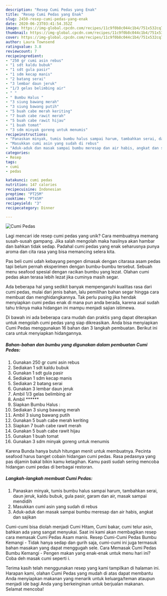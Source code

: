 ```yaml
---
description: "Resep Cumi Pedas yang Enak"
title: "Resep Cumi Pedas yang Enak"
slug: 2450-resep-cumi-pedas-yang-enak
date: 2020-06-23T03:41:54.352Z
image: https://img-global.cpcdn.com/recipes/11c9f0b8c044c1b4/751x532cq70/cumi-pedas-foto-resep-utama.jpg
thumbnail: https://img-global.cpcdn.com/recipes/11c9f0b8c044c1b4/751x532cq70/cumi-pedas-foto-resep-utama.jpg
cover: https://img-global.cpcdn.com/recipes/11c9f0b8c044c1b4/751x532cq70/cumi-pedas-foto-resep-utama.jpg
author: Laura Townsend
ratingvalue: 3.8
reviewcount: 7
recipeingredient:
- "250 gr cumi asin rebus"
- "1 sdt kaldu bubuk"
- "1 sdt gula pasir"
- "1 sdm kecap manis"
- "2 batang serai"
- "3 lembar daun jeruk"
- "1/3 gelas belimbing air"
- " "
- " Bumbu Halus "
- "3 siung bawang merah"
- "3 siung bawang putih"
- "5 buah cabe merah keriting"
- "7 buah cabe rawit merah"
- "5 buah cabe rawit hijau"
- "1 buah tomat"
- "3 sdm minyak goreng untuk menumis"
recipeinstructions:
- "Panaskan minyak, tumis bumbu halus sampai harum, tambahkan serai, daun jeruk, kaldu bubuk, gula pasir, garam dan air, masak sampai mendidih"
- "Masukkan cumi asin yang sudah di rebus"
- "Aduk-aduk dan masak sampai bumbu meresap dan air habis, angkat dan sajikan"
categories:
- Resep
tags:
- cumi
- pedas

katakunci: cumi pedas 
nutrition: 147 calories
recipecuisine: Indonesian
preptime: "PT25M"
cooktime: "PT45M"
recipeyield: "3"
recipecategory: Dinner

---
```



![Cumi Pedas](https://img-global.cpcdn.com/recipes/11c9f0b8c044c1b4/751x532cq70/cumi-pedas-foto-resep-utama.jpg)

Lagi mencari ide resep cumi pedas yang unik? Cara membuatnya memang susah-susah gampang. Jika salah mengolah maka hasilnya akan hambar dan bahkan tidak sedap. Padahal cumi pedas yang enak seharusnya punya aroma dan cita rasa yang bisa memancing selera kita.

Pas beli cumi udah kebayang pengen dimasak dengan citarasa asam pedas tapi belum pernah eksperimen dengan bumbu-bumbu tersebut. Sebuah menu seafood spesial dengan racikan bumbu yang lezat. Olahan cumi pedas akan terasa lebih lezat jika cuminya masih segar.

Ada beberapa hal yang sedikit banyak mempengaruhi kualitas rasa dari cumi pedas, mulai dari jenis bahan, lalu pemilihan bahan segar hingga cara membuat dan menghidangkannya. Tak perlu pusing jika hendak menyiapkan cumi pedas enak di mana pun anda berada, karena asal sudah tahu triknya maka hidangan ini mampu menjadi sajian istimewa.


Di bawah ini ada beberapa cara mudah dan praktis yang dapat diterapkan untuk mengolah cumi pedas yang siap dikreasikan. Anda bisa menyiapkan Cumi Pedas menggunakan 16 bahan dan 3 langkah pembuatan. Berikut ini cara untuk menyiapkan hidangannya.

<!--inarticleads1-->

##### Bahan-bahan dan bumbu yang digunakan dalam pembuatan Cumi Pedas:

1. Gunakan 250 gr cumi asin rebus
1. Sediakan 1 sdt kaldu bubuk
1. Gunakan 1 sdt gula pasir
1. Sediakan 1 sdm kecap manis
1. Sediakan 2 batang serai
1. Gunakan 3 lembar daun jeruk
1. Ambil 1/3 gelas belimbing air
1. Ambil  ******
1. Siapkan  Bumbu Halus :
1. Sediakan 3 siung bawang merah
1. Ambil 3 siung bawang putih
1. Gunakan 5 buah cabe merah keriting
1. Siapkan 7 buah cabe rawit merah
1. Gunakan 5 buah cabe rawit hijau
1. Gunakan 1 buah tomat
1. Gunakan 3 sdm minyak goreng untuk menumis


Karena Bunda hanya butuh hitungan menit untuk membuatnya. Pecinta seafood harus banget cobain hidangan cumi pedas. Rasa pedasnya yang pas dijamin bakal bikin kamu ketagihan. Kamu pasti sudah sering mencoba hidangan cumi pedas di berbagai restoran. 

<!--inarticleads2-->

##### Langkah-langkah membuat Cumi Pedas:

1. Panaskan minyak, tumis bumbu halus sampai harum, tambahkan serai, daun jeruk, kaldu bubuk, gula pasir, garam dan air, masak sampai mendidih
1. Masukkan cumi asin yang sudah di rebus
1. Aduk-aduk dan masak sampai bumbu meresap dan air habis, angkat dan sajikan


Cumi-cumi bisa diolah menjadi Cumi Hitam, Cumi bakar, cumi telur asin, bahkan ada yang sangat menyukai. Saat ini kami akan membagikan resep cara memasak Cumi Pedas Asam manis. Resep Cumi-Cumi Pedas Bumbu Kemangi - Tidak hanya sedap dan gurih saja, cumi-cumi ini juga termasuk bahan masakan yang dapat menggugah sele. Cara Memasak Cumi Pedas Bumbu Kemangi - Pengen makan yang enak-enak untuk menu hari ini? Coba deh masak cumi seperti i. 

Terima kasih telah menggunakan resep yang kami tampilkan di halaman ini. Harapan kami, olahan Cumi Pedas yang mudah di atas dapat membantu Anda menyiapkan makanan yang menarik untuk keluarga/teman ataupun menjadi ide bagi Anda yang berkeinginan untuk berjualan makanan. Selamat mencoba!
